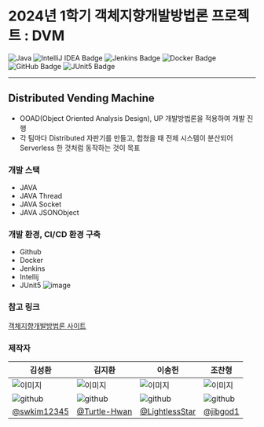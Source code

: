 # 2024년 1학기 객체지향개발방법론 프로젝트 : DVM

![Java](https://img.shields.io/badge/java-007396?style=flat-square&logo=java&logoColor=white&style=flat)
![IntelliJ IDEA Badge](https://img.shields.io/badge/IntelliJ%20IDEA-000?logo=intellijidea&logoColor=fff&style=flat)
![Jenkins Badge](https://img.shields.io/badge/Jenkins-D24939?logo=jenkins&logoColor=fff&style=flat)
![Docker Badge](https://img.shields.io/badge/Docker-2496ED?logo=docker&logoColor=fff&style=flat)
![GitHub Badge](https://img.shields.io/badge/GitHub-181717?logo=github&logoColor=fff&style=flat)
![JUnit5 Badge](https://img.shields.io/badge/JUnit5-25A162?logo=junit5&logoColor=fff&style=flat)

---

## Distributed Vending Machine

- OOAD(Object Oriented Analysis Design), UP 개발방법론을 적용하여 개발 진행
- 각 팀마다 Distributed 자판기를 만들고, 합쳤을 때 전체 시스템이 분산되어 Serverless 한 것처럼 동작하는 것이 목표

### 개발 스택

- JAVA
- JAVA Thread
- JAVA Socket
- JAVA JSONObject

### 개발 환경, CI/CD 환경 구축

- Github
- Docker
- Jenkins
- Intellij
- JUnit5
  ![image](https://github.com/LightlessStar/DVM/assets/67897841/b7ec87a3-1683-43fc-92fa-a8eb13e6c74b)

### 참고 링크

[객체지향개발방법론 사이트](http://dslab.konkuk.ac.kr/Class/2024/24SMA/24SMA.htm)

### 제작자

| 김성환                                                             | 김지환                                                             | 이송헌                                                             | 조찬형                                                             |
|-----------------------------------------------------------------|-----------------------------------------------------------------|-----------------------------------------------------------------|-----------------------------------------------------------------|
| ![이미지](https://avatars.githubusercontent.com/u/52474291?v=4)    | ![이미지](https://avatars.githubusercontent.com/u/67897841?v=4)    | ![이미지](https://avatars.githubusercontent.com/u/45353929?v=4)    | ![이미지](https://avatars.githubusercontent.com/u/121758514?v=4)   |
| ![github](https://github.githubassets.com/favicons/favicon.png) | ![github](https://github.githubassets.com/favicons/favicon.png) | ![github](https://github.githubassets.com/favicons/favicon.png) | ![github](https://github.githubassets.com/favicons/favicon.png) 
| [@swkim12345](https://github.com/swkim12345)                    | [@Turtle-Hwan](https://github.com/Turtle-Hwan)                  | [@LightlessStar](https://github.com/LightlessStar)              | [@jibgod1](https://github.com/jibgod1)                          |


